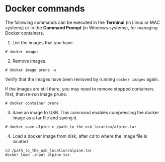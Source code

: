 # Docker commands

The following commands can be executed in the **Terminal** (in Linux or MAC systems) or in the **Command Prompt** (in Windows systems), for managing Docker containers.

1. List the images that you have.
```
# docker images
```


2. Remove images.
```
# docker image prune -a
```
Verify that the images have been removed by running `docker images` again.


If the images are still there, you may need to remove stopped containers first, then re-run image prune.
```
# docker container prune
```


3. Save an image to USB. This command enables compressing the docker image as a tar file and saving it.
```
# docker save alpine > /path_to_the_usb_location/alpine.tar
```


4. Load a docker image from disk, after *cd* to where the image file is located
```
cd /path_to_the_usb_location/alpine.tar
docker load -input alpine.tar
```

